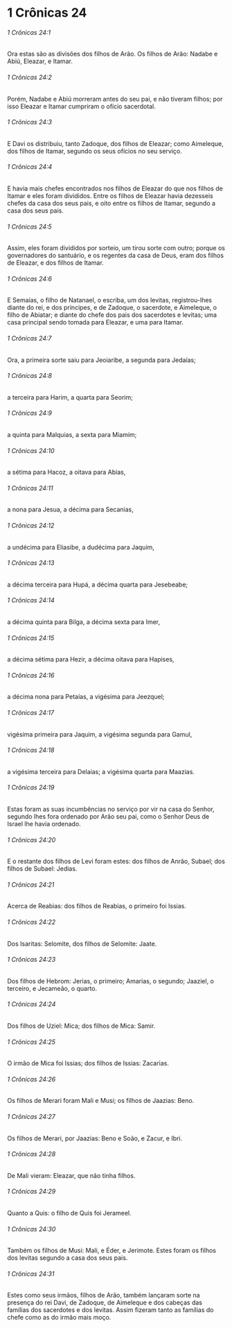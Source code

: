 # 1 Crônicas 24

###### 1 Crônicas 24:1

Ora estas são as divisões dos filhos de Arão. Os filhos de Arão: Nadabe e Abiú, Eleazar, e Itamar.

###### 1 Crônicas 24:2

Porém, Nadabe e Abiú morreram antes do seu pai, e não tiveram filhos; por isso Eleazar e Itamar cumpriram o ofício sacerdotal.

###### 1 Crônicas 24:3

E Davi os distribuiu, tanto Zadoque, dos filhos de Eleazar; como Aimeleque, dos filhos de Itamar, segundo os seus ofícios no seu serviço.

###### 1 Crônicas 24:4

E havia mais chefes encontrados nos filhos de Eleazar do que nos filhos de Itamar e eles foram divididos. Entre os filhos de Eleazar havia dezesseis chefes da casa dos seus pais, e oito entre os filhos de Itamar, segundo a casa dos seus pais.

###### 1 Crônicas 24:5

Assim, eles foram divididos por sorteio, um tirou sorte com outro; porque os governadores do santuário, e os regentes da casa de Deus, eram dos filhos de Eleazar, e dos filhos de Itamar.

###### 1 Crônicas 24:6

E Semaías, o filho de Natanael, o escriba, um dos levitas, registrou-lhes diante do rei, e dos príncipes, e de Zadoque, o sacerdote, e Aimeleque, o filho de Abiatar; e diante do chefe dos pais dos sacerdotes e levitas; uma casa principal sendo tomada para Eleazar, e uma para Itamar.

###### 1 Crônicas 24:7

Ora, a primeira sorte saiu para Jeoiaribe, a segunda para Jedaías;

###### 1 Crônicas 24:8

a terceira para Harim, a quarta para Seorim;

###### 1 Crônicas 24:9

a quinta para Malquias, a sexta para Miamim;

###### 1 Crônicas 24:10

a sétima para Hacoz, a oitava para Abias,

###### 1 Crônicas 24:11

a nona para Jesua, a décima para Secanias,

###### 1 Crônicas 24:12

a undécima para Eliasibe, a dudécima para Jaquim,

###### 1 Crônicas 24:13

a décima terceira para Hupá, a décima quarta para Jesebeabe;

###### 1 Crônicas 24:14

a décima quinta para Bilga, a décima sexta para Imer,

###### 1 Crônicas 24:15

a décima sétima para Hezir, a décima oitava para Hapises,

###### 1 Crônicas 24:16

a décima nona para Petaías, a vigésima para Jeezquel;

###### 1 Crônicas 24:17

vigésima primeira para Jaquim, a vigésima segunda para Gamul,

###### 1 Crônicas 24:18

a vigésima terceira para Delaías; a vigésima quarta para Maazias.

###### 1 Crônicas 24:19

Estas foram as suas incumbências no serviço por vir na casa do Senhor, segundo lhes fora ordenado por Arão seu pai, como o Senhor Deus de Israel lhe havia ordenado.

###### 1 Crônicas 24:20

E o restante dos filhos de Levi foram estes: dos filhos de Anrão, Subael; dos filhos de Subael: Jedias.

###### 1 Crônicas 24:21

Acerca de Reabias: dos filhos de Reabias, o primeiro foi Issias.

###### 1 Crônicas 24:22

Dos Isaritas: Selomite, dos filhos de Selomite: Jaate.

###### 1 Crônicas 24:23

Dos filhos de Hebrom: Jerias, o primeiro; Amarias, o segundo; Jaaziel, o terceiro, e Jecameão, o quarto.

###### 1 Crônicas 24:24

Dos filhos de Uziel: Mica; dos filhos de Mica: Samir.

###### 1 Crônicas 24:25

O irmão de Mica foi Issias; dos filhos de Issias: Zacarias.

###### 1 Crônicas 24:26

Os filhos de Merari foram Mali e Musi; os filhos de Jaazias: Beno.

###### 1 Crônicas 24:27

Os filhos de Merari, por Jaazias: Beno e Soão, e Zacur, e Ibri.

###### 1 Crônicas 24:28

De Mali vieram: Eleazar, que não tinha filhos.

###### 1 Crônicas 24:29

Quanto a Quis: o filho de Quis foi Jerameel.

###### 1 Crônicas 24:30

Também os filhos de Musi: Mali, e Éder, e Jerimote. Estes foram os filhos dos levitas segundo a casa dos seus pais.

###### 1 Crônicas 24:31

Estes como seus irmãos, filhos de Arão, também lançaram sorte na presença do rei Davi, de Zadoque, de Aimeleque e dos cabeças das famílias dos sacerdotes e dos levitas. Assim fizeram tanto as famílias do chefe como as do irmão mais moço.

